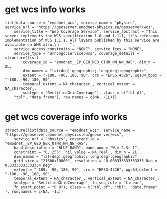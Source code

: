 # get wcs info works

    list(data_source = "emodnet_wcs", service_name = "physics", service_url = "https://geoserver.emodnet-physics.eu/geoserver/wcs", 
        service_title = "Web Coverage Service", service_abstract = "This server implements the WCS specification 1.0 and 1.1.1, it's reference implementation of WCS 1.1.1. All layers published by this service are available on WMS also.\n     ", 
        service_access_constraits = "NONE", service_fees = "NONE", 
        service_type = "urn:ogc:service:wcs", coverage_details = structure(list(
            coverage_id = "emodnet__EP_GEO_NER_OTHR_NN_NN_RAS", dim_n = 2L, 
            dim_names = "lat(deg):geographic; long(deg):geographic", 
            extent = "-180, -90, 180, 90", crs = "EPSG:4326", wgs84_bbox = "-180, -90, 180, 90", 
            temporal_extent = NA_character_, vertical_extent = NA_character_, 
            subtype = "RectifiedGridCoverage"), class = c("tbl_df", 
        "tbl", "data.frame"), row.names = c(NA, -1L)))

# get wcs coverage info works

    structure(list(data_source = "emodnet_wcs", service_name = "https://geoserver.emodnet-physics.eu/geoserver/wcs", 
        service_url = "physics", coverage_id = "emodnet__EP_GEO_NER_OTHR_NN_NN_RAS", 
        band_description = "BLUE_BAND", band_uom = "W.m-2.Sr-1", 
        constraint = "0, 255", nil_value = NA_real_, dim_n = 2L, 
        dim_names = "lat(deg):geographic; long(deg):geographic", 
        grid_size = "21600x10800", resolution = "0.008333333333335 Deg x 0.03333333333334 Deg", 
        extent = "-180, -90, 180, 90", crs = "EPSG:4326", wgs84_extent = "-180, -90, 180, 90", 
        temporal_extent = NA_character_, vertical_extent = NA_character_, 
        subtype = "RectifiedGridCoverage", fn_seq_rule = "Linear", 
        fn_start_point = "0 0"), class = c("tbl_df", "tbl", "data.frame"
    ), row.names = c(NA, -1L))

